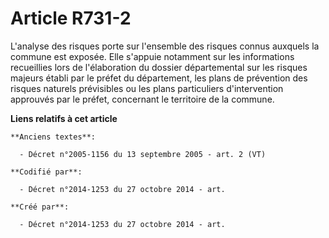 # Article R731-2

L'analyse des risques porte sur l'ensemble des risques connus auxquels la commune est exposée. Elle s'appuie notamment sur
les informations recueillies lors de l'élaboration du dossier départemental sur les risques majeurs établi par le préfet du
département, les plans de prévention des risques naturels prévisibles ou les plans particuliers d'intervention approuvés par
le préfet, concernant le territoire de la commune.

**Liens relatifs à cet article**

	**Anciens textes**:

	  - Décret n°2005-1156 du 13 septembre 2005 - art. 2 (VT)

	**Codifié par**:

	  - Décret n°2014-1253 du 27 octobre 2014 - art.

	**Créé par**:

	  - Décret n°2014-1253 du 27 octobre 2014 - art.
